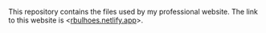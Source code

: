 This repository contains the files used by my professional website. The link to this website is <[rbulhoes.netlify.app](url)>.
